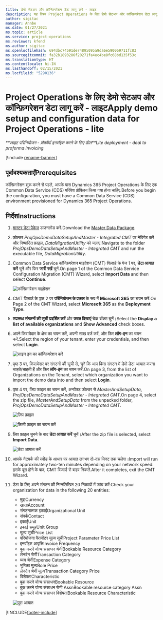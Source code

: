 ```yaml
---
title: डेमो सेटअप और कॉन्फ़िगरेशन डेटा लागू करें - लाइट
description: यह विषय Project Operations के लिए डेमो सेटअप और कॉन्फ़िगरेशन डेटा लागू करने के तरीके के बारे में जानकारी प्रदान करता है.
author: sigitac
manager: Annbe
ms.date: 01/27/2021
ms.topic: article
ms.service: project-operations
ms.reviewer: kfend
ms.author: sigitac
ms.openlocfilehash: 694dbc74591de74895095a9da6e590069711fc83
ms.sourcegitcommit: fa32b1893286f20271fa4ec4be8fc68bd135f53c
ms.translationtype: HT
ms.contentlocale: hi-IN
ms.lasthandoff: 02/15/2021
ms.locfileid: "5290136"
---
```

# <a name="apply-demo-setup-and-configuration-data-for-project-operations---lite"></a><span data-ttu-id="26394-103">Project Operations के लिए डेमो सेटअप और कॉन्फ़िगरेशन डेटा लागू करें - लाइट</span><span class="sxs-lookup"><span data-stu-id="26394-103">Apply demo setup and configuration data for Project Operations - lite</span></span> 

<span data-ttu-id="26394-104">_\*\*लाइट परिनियोजन - प्रोफ़ॉर्मा इनवॉइस करने के लिए डील_</span><span class="sxs-lookup"><span data-stu-id="26394-104">_\*\*Lite deployment - deal to proforma invoicing_</span></span>

[!include [rename-banner](~/includes/cc-data-platform-banner.md)]

## <a name="prerequisites"></a><span data-ttu-id="26394-105">पूर्वावश्यकताएँ</span><span class="sxs-lookup"><span data-stu-id="26394-105">Prerequisites</span></span>

<span data-ttu-id="26394-106">कॉन्फ़िगरेशन शुरू करने से पहले, आपके पास Dynamics 365 Project Operations के लिए एक Common Data Service (CDS) परिवेश प्रोविज़न किया गया होना चाहिए.</span><span class="sxs-lookup"><span data-stu-id="26394-106">Before you begin the configuration, you must have a Common Data Service (CDS) environment provisioned for Dynamics 365 Project Operations.</span></span>


## <a name="instructions"></a><span data-ttu-id="26394-107">निर्देश</span><span class="sxs-lookup"><span data-stu-id="26394-107">Instructions</span></span>

1. <span data-ttu-id="26394-108">[मास्टर डेटा पैकेज](https://download.microsoft.com/download/3/4/1/341bf279-a64f-4baa-af31-ce624859b518/ProjOpsSampleSetupData%20-%20CE%20only%20CMT.zip) डाउनलोड करें.</span><span class="sxs-lookup"><span data-stu-id="26394-108">Download the [Master Data Package](https://download.microsoft.com/download/3/4/1/341bf279-a64f-4baa-af31-ce624859b518/ProjOpsSampleSetupData%20-%20CE%20only%20CMT.zip).</span></span> 
2. <span data-ttu-id="26394-109">फ़ोल्डर *ProjOpsDemoDataSetupAndMaster - Integrated CMT* पर नेविगेट करें और निष्पादित फ़ाइल, *DataMigrationUtility* को चलाएं.</span><span class="sxs-lookup"><span data-stu-id="26394-109">Navigate to the folder *ProjOpsDemoDataSetupAndMaster - Integrated CMT* and run the executable file, *DataMigrationUtility*.</span></span>
3. <span data-ttu-id="26394-110">Common Data Service कॉन्फ़िगरेशन माइग्रेशन (CMT) विज़ार्ड के पेज 1 पर, **डेटा आयात करें** चुनें और फिर **जारी रखें** चुनें.</span><span class="sxs-lookup"><span data-stu-id="26394-110">On page 1 of the Common Data Service Configuration Migration (CMT) Wizard, select **Import Data** and then select **Continue**.</span></span>

    ![कॉन्फ़िगरेशन माइग्रेशन](./media/1ConfigurationMigration.png)

4. <span data-ttu-id="26394-112">CMT विज़ार्ड के पृष्ठ 2 पर **परिनियोजन के प्रकार** के रूप में **Microsoft 365** का चयन करें.</span><span class="sxs-lookup"><span data-stu-id="26394-112">On Page 2 of the CMT Wizard, select **Microsoft 365** as the **Deployment Type**.</span></span>
5. <span data-ttu-id="26394-113">**उपलब्ध संगठनों की सूची प्रदर्शित करें** और **उन्नत दिखाएं** चेक बॉक्स चुनें।</span><span class="sxs-lookup"><span data-stu-id="26394-113">Select the **Display a list of available organizations** and **Show Advanced** check boxes.</span></span>
6. <span data-ttu-id="26394-114">अपने किरायेदार के क्षेत्र का चयन करें, अपनी साख दर्ज करें, और फिर **लॉग-इन** का चयन करें.</span><span class="sxs-lookup"><span data-stu-id="26394-114">Select the region of your tenant, enter your credentials, and then select **Login**.</span></span>

   ![साइन इन का कॉन्फ़िगरेशन करें](./media/2ConfigurationSignin.png)

7. <span data-ttu-id="26394-116">पृष्ठ 3 पर, किरायेदार पर संगठनों की सूची से, चुनें कि आप किस संगठन में डेमो डेटा आयात करना चाहते/चाहती हैं और फिर **लॉग-इन** का चयन करें.</span><span class="sxs-lookup"><span data-stu-id="26394-116">On page 3, from the list of Organizations on the Tenant, select which organization you want to import the demo data into and then select **Login**.</span></span>
8. <span data-ttu-id="26394-117">पृष्ठ 4 पर, जिप फाइल का चयन करें, अनपैक्ड फोल्डर से *MasterAndSetupData*, *ProjOpsDemoDataSetupAndMaster - Integrated CMT*.</span><span class="sxs-lookup"><span data-stu-id="26394-117">On page 4, select the zip file, *MasterAndSetupData* from the unpacked folder, *ProjOpsDemoDataSetupAndMaster - Integrated CMT*.</span></span>

   ![ज़िप फ़ाइल](./media/3ZipFile.png)

   ![किसी फ़ाइल का चयन करें](./media/4SelectAFile.png)

9. <span data-ttu-id="26394-120">ज़िप फ़ाइल चुनने के बाद **डेटा आयात करें** चुनें।</span><span class="sxs-lookup"><span data-stu-id="26394-120">After the zip file is selected, select **Import Data**.</span></span>

   ![डेटा आयात करें](./media/5ImportData.png)

10. <span data-ttu-id="26394-122">आपके नेटवर्क की स्पीड के आधार पर आयात लगभग दो-दस मिनट तक चलेगा।</span><span class="sxs-lookup"><span data-stu-id="26394-122">Import will run for approximately two-ten minutes depending on your network speed.</span></span> <span data-ttu-id="26394-123">इसके पूरा होने के बाद, CMT विजार्ड से बाहर निकलें.</span><span class="sxs-lookup"><span data-stu-id="26394-123">After it completes, exit the CMT Wizard.</span></span> 
11. <span data-ttu-id="26394-124">डेटा के लिए अपने संगठन की निम्नलिखित 20 निकायों में जांच करें:</span><span class="sxs-lookup"><span data-stu-id="26394-124">Check your organization for data in the following 20 entities:</span></span>

    -   <span data-ttu-id="26394-125">मुद्रा</span><span class="sxs-lookup"><span data-stu-id="26394-125">Currency</span></span>
    -   <span data-ttu-id="26394-126">खाता</span><span class="sxs-lookup"><span data-stu-id="26394-126">Account</span></span>
    -   <span data-ttu-id="26394-127">संगठनात्मक इकाई</span><span class="sxs-lookup"><span data-stu-id="26394-127">Organizational Unit</span></span>
    -   <span data-ttu-id="26394-128">संपर्क</span><span class="sxs-lookup"><span data-stu-id="26394-128">Contact</span></span>
    -   <span data-ttu-id="26394-129">इकाई</span><span class="sxs-lookup"><span data-stu-id="26394-129">Unit</span></span>
    -   <span data-ttu-id="26394-130">इकाई समूह</span><span class="sxs-lookup"><span data-stu-id="26394-130">Unit Group</span></span>
    -   <span data-ttu-id="26394-131">मूल्य सूची</span><span class="sxs-lookup"><span data-stu-id="26394-131">Price List</span></span>
    -   <span data-ttu-id="26394-132">परियोजना पैरामीटर मूल्य सूची</span><span class="sxs-lookup"><span data-stu-id="26394-132">Project Parameter Price List</span></span> 
    -   <span data-ttu-id="26394-133">इनवॉइस आवृत्ति</span><span class="sxs-lookup"><span data-stu-id="26394-133">Invoice Frequency</span></span>
    -   <span data-ttu-id="26394-134">बुक करने योग्य संसाधन श्रेणी</span><span class="sxs-lookup"><span data-stu-id="26394-134">Bookable Resource Category</span></span>
    -   <span data-ttu-id="26394-135">लेनदेन श्रेणी</span><span class="sxs-lookup"><span data-stu-id="26394-135">Transaction Category</span></span>
    -   <span data-ttu-id="26394-136">व्यय श्रेणी</span><span class="sxs-lookup"><span data-stu-id="26394-136">Expense Category</span></span>
    -   <span data-ttu-id="26394-137">भूमिका मू्ल्य</span><span class="sxs-lookup"><span data-stu-id="26394-137">Role Price</span></span>
    -   <span data-ttu-id="26394-138">लेनदेन श्रेणी मूल्य</span><span class="sxs-lookup"><span data-stu-id="26394-138">Transaction Category Price</span></span>
    -   <span data-ttu-id="26394-139">विशेषता</span><span class="sxs-lookup"><span data-stu-id="26394-139">Characteristic</span></span>
    -   <span data-ttu-id="26394-140">बुक करने योग्य संसाधन</span><span class="sxs-lookup"><span data-stu-id="26394-140">Bookable Resource</span></span>
    -   <span data-ttu-id="26394-141">बुक करने योग्य संसाधन श्रेणी Assn</span><span class="sxs-lookup"><span data-stu-id="26394-141">Bookable resource category Assn</span></span>
    -   <span data-ttu-id="26394-142">बुक करने योग्य संसाधन विशेषता</span><span class="sxs-lookup"><span data-stu-id="26394-142">Bookable Resource Characteristic</span></span>

    ![पूरा आयात](./media/6CompleteImport.png)


[!INCLUDE[footer-include](../includes/footer-banner.md)]